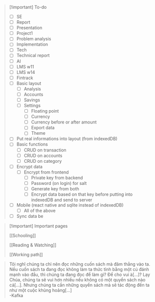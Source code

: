 > [!important] To-do
> - [ ]  SE
> 	- [ ]  Report
> 	- [ ]  Presentation
> - [ ]  Project1
> 	- [ ]  Problem analysis
> 	- [ ]  Implementation
> - [ ]  Tech
> 	- [ ]  Technical report
> - [ ]  AI 
> 	- [ ]  LMS w11
> 	- [ ]  LMS w14
> - [ ]  Fintrack
> 	- [ ]  Basic layout
> 		- [ ]  Analysis 
> 		- [ ]  Accounts
> 		- [ ]  Savings
> 		- [ ]  Settings
> 			- [ ]  Floating point
> 			- [ ]  Currency
> 			- [ ]  Currency before or after amount
> 			- [ ]  Export data
> 			- [ ]  Theme
> 	- [ ]  Put real informations into layout (from indexedDB)
> 	- [ ]  Basic functions
> 		- [ ]  CRUD on transaction
> 		- [ ]  CRUD on accounts
> 		- [ ]  CRUD on category
> 	- [ ]  Encrypt data
> 		- [ ]  Encrypt from frontend 
> 			- [ ]  Private key from backend
> 			- [ ]  Password (on login) for salt
> 			- [ ]  Generate key from both
> 			- [ ]  Encrypt data based on that key before putting into indexedDB and send to server
> 	- [ ]  Mobile (react native and sqlite instead of indexedDB)
> 		- [ ]  All of the above
> 	- [ ]  Sync data be




> [!important]  Important pages
> 
> [[Schooling]]
> 
> [[Reading & Watching]]
> 
> [[Working path]]


> Tôi nghĩ chúng ta chỉ nên đọc những cuốn sách mà đâm thẳng vào ta. Nếu cuốn sách ta đang đọc không làm ta thức tỉnh bằng một cú đánh mạnh vào đầu, thì chúng ta đang đọc để làm gì? Để cho vui à[…]? Lạy Chúa, chúng ta sẽ vui hơn nhiều nếu không có một quyển sách nào cả[…]. Nhưng chúng ta cần những quyển sách mà sẽ tác động đến ta như một cuộc khủng hoảng[…]  
> -Kafka